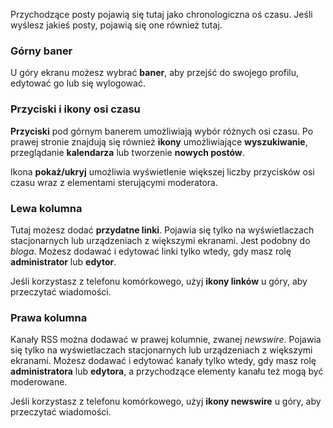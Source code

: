 Przychodzące posty pojawią się tutaj jako chronologiczna oś czasu. Jeśli wyślesz jakieś posty, pojawią się one również tutaj.

### Górny baner
U góry ekranu możesz wybrać **baner**, aby przejść do swojego profilu, edytować go lub się wylogować.

### Przyciski i ikony osi czasu
**Przyciski** pod górnym banerem umożliwiają wybór różnych osi czasu. Po prawej stronie znajdują się również **ikony** umożliwiające **wyszukiwanie**, przeglądanie **kalendarza** lub tworzenie **nowych postów**.

Ikona **pokaż/ukryj** umożliwia wyświetlenie większej liczby przycisków osi czasu wraz z elementami sterującymi moderatora.

### Lewa kolumna
Tutaj możesz dodać **przydatne linki**. Pojawia się tylko na wyświetlaczach stacjonarnych lub urządzeniach z większymi ekranami. Jest podobny do *bloga*. Możesz dodawać i edytować linki tylko wtedy, gdy masz rolę **administrator** lub **edytor**.

Jeśli korzystasz z telefonu komórkowego, użyj **ikony linków** u góry, aby przeczytać wiadomości.

### Prawa kolumna
Kanały RSS można dodawać w prawej kolumnie, zwanej *newswire*. Pojawia się tylko na wyświetlaczach stacjonarnych lub urządzeniach z większymi ekranami. Możesz dodawać i edytować kanały tylko wtedy, gdy masz rolę **administratora** lub **edytora**, a przychodzące elementy kanału też mogą być moderowane.

Jeśli korzystasz z telefonu komórkowego, użyj **ikony newswire** u góry, aby przeczytać wiadomości.
